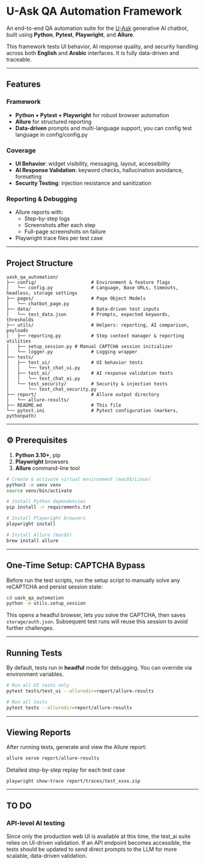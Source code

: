 # U-Ask QA Automation Framework

An end-to-end QA automation suite for the [U-Ask](https://ask.u.ae) generative AI chatbot, built using **Python**, **Pytest**, **Playwright**, and **Allure**.

This framework tests UI behavior, AI response quality, and security handling across both **English** and **Arabic** interfaces. It is fully data-driven and traceable.

---

## Features

### Framework
- **Python + Pytest + Playwright** for robust browser automation
- **Allure** for structured reporting
- **Data-driven** prompts and multi-language support, you can config test language in config/config.py 

### Coverage
- **UI Behavior**: widget visibility, messaging, layout, accessibility
- **AI Response Validation**: keyword checks, hallucination avoidance, formatting
- **Security Testing**: injection resistance and sanitization

### Reporting & Debugging
- Allure reports with:
  - Step-by-step logs
  - Screenshots after each step
  - Full-page screenshots on failure
- Playwright trace files per test case

---

## Project Structure

```
uask_qa_automation/
├── config/                    # Environment & feature flags
│   └── config.py              # Language, Base URLs, timeouts, headless, storage settings
├── pages/                     # Page Object Models
│   └── chatbot_page.py
├── data/                      # Data-driven test inputs
│   └── test_data.json         # Prompts, expected keywords, thresholds
├── utils/                     # Helpers: reporting, AI comparison, payloads
│   ├── reporting.py           # Step context manager & reporting utilities
│   ├── setup_session.py # Manual CAPTCHA session initializer
│   └── logger.py              # Logging wrapper
├── tests/
│   ├── test_ui/               # UI behavior tests
│   │   └── test_chat_ui.py
│   ├── test_ai/               # AI response validation tests
│   │   └── test_chat_ai.py
│   └── test_security/         # Security & injection tests
│       └── test_chat_security.py
├── report/                    # Allure output directory
│   └── allure-results/
├── README.md                  # This file
└── pytest.ini                 # Pytest configuration (markers, pythonpath)
```

---

## ⚙️ Prerequisites

1. **Python 3.10+**, pip
2. **Playwright** browsers
3. **Allure** command-line tool

```bash
# Create & activate virtual environment (macOS/Linux)
python3 -m venv venv
source venv/bin/activate

# Install Python dependencies
pip install -r requirements.txt

# Install Playwright browsers
playwright install

# Install Allure (macOS)
brew install allure

```

---

## One-Time Setup: CAPTCHA Bypass

Before run the test scripts, run the setup script to manually solve any reCAPTCHA and persist session state:

```bash
cd uask_qa_automation
python -m utils.setup_session
```

This opens a headful browser, lets you solve the CAPTCHA, then saves `storage/auth.json`. Subsequent test runs will reuse this session to avoid further challenges.

---

## Running Tests

By default, tests run in **headful** mode for debugging. You can override via environment variables.

```bash
# Run all UI tests only
pytest tests/test_ui --alluredir=report/allure-results

# Run all tests
pytest tests --alluredir=report/allure-results
```

---

## Viewing Reports

After running tests, generate and view the Allure report:

```bash
allure serve report/allure-results

```
Detailed step-by-step replay for each test case

```
playwright show-trace report/traces/test_xxxx.zip
```
---


##  TO DO

### API-level AI testing
Since only the production web UI is available at this time, the test_ai suite relies on UI-driven validation. If an API endpoint becomes accessible, the tests should be updated to send direct prompts to the LLM for more scalable, data-driven validation.











